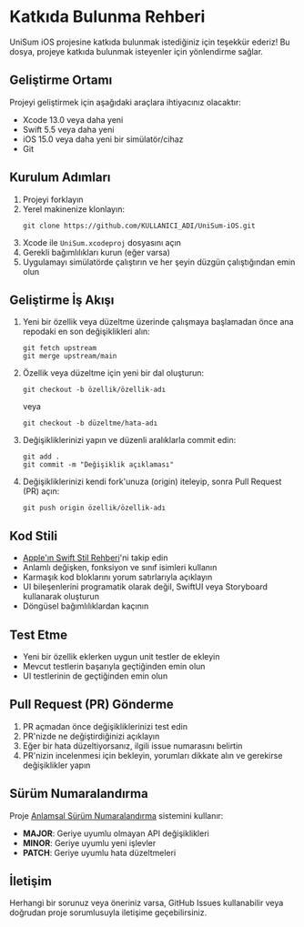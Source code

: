 # Katkıda Bulunma Rehberi

UniSum iOS projesine katkıda bulunmak istediğiniz için teşekkür ederiz! Bu dosya, projeye katkıda bulunmak isteyenler için yönlendirme sağlar.

## Geliştirme Ortamı

Projeyi geliştirmek için aşağıdaki araçlara ihtiyacınız olacaktır:

- Xcode 13.0 veya daha yeni
- Swift 5.5 veya daha yeni
- iOS 15.0 veya daha yeni bir simülatör/cihaz
- Git

## Kurulum Adımları

1. Projeyi forklayın
2. Yerel makinenize klonlayın:
   ```
   git clone https://github.com/KULLANICI_ADI/UniSum-iOS.git
   ```
3. Xcode ile `UniSum.xcodeproj` dosyasını açın
4. Gerekli bağımlılıkları kurun (eğer varsa)
5. Uygulamayı simülatörde çalıştırın ve her şeyin düzgün çalıştığından emin olun

## Geliştirme İş Akışı

1. Yeni bir özellik veya düzeltme üzerinde çalışmaya başlamadan önce ana repodaki en son değişiklikleri alın:
   ```
   git fetch upstream
   git merge upstream/main
   ```

2. Özellik veya düzeltme için yeni bir dal oluşturun:
   ```
   git checkout -b özellik/özellik-adı
   ```
   veya
   ```
   git checkout -b düzeltme/hata-adı
   ```

3. Değişikliklerinizi yapın ve düzenli aralıklarla commit edin:
   ```
   git add .
   git commit -m "Değişiklik açıklaması"
   ```

4. Değişikliklerinizi kendi fork'unuza (origin) iteleyip, sonra Pull Request (PR) açın:
   ```
   git push origin özellik/özellik-adı
   ```

## Kod Stili

- [Apple'ın Swift Stil Rehberi](https://swift.org/documentation/api-design-guidelines/)'ni takip edin
- Anlamlı değişken, fonksiyon ve sınıf isimleri kullanın
- Karmaşık kod bloklarını yorum satırlarıyla açıklayın
- UI bileşenlerini programatik olarak değil, SwiftUI veya Storyboard kullanarak oluşturun
- Döngüsel bağımlılıklardan kaçının

## Test Etme

- Yeni bir özellik eklerken uygun unit testler de ekleyin
- Mevcut testlerin başarıyla geçtiğinden emin olun
- UI testlerinin de geçtiğinden emin olun

## Pull Request (PR) Gönderme

1. PR açmadan önce değişikliklerinizi test edin
2. PR'nizde ne değiştirdiğinizi açıklayın
3. Eğer bir hata düzeltiyorsanız, ilgili issue numarasını belirtin
4. PR'nizin incelenmesi için bekleyin, yorumları dikkate alın ve gerekirse değişiklikler yapın

## Sürüm Numaralandırma

Proje [Anlamsal Sürüm Numaralandırma](https://semver.org/lang/tr/) sistemini kullanır:

- **MAJOR**: Geriye uyumlu olmayan API değişiklikleri
- **MINOR**: Geriye uyumlu yeni işlevler
- **PATCH**: Geriye uyumlu hata düzeltmeleri

## İletişim

Herhangi bir sorunuz veya öneriniz varsa, GitHub Issues kullanabilir veya doğrudan proje sorumlusuyla iletişime geçebilirsiniz. 